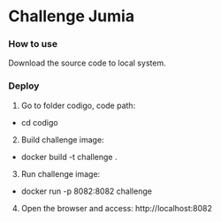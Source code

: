 # Challenge Jumia

### How to use
Download the source code to local system.

### Deploy
1. Go to folder codigo, code path:
  - cd codigo

2. Build challenge image:
  - docker build -t challenge .

3. Run challenge image:
  - docker run -p 8082:8082 challenge

4. Open the browser and access: http://localhost:8082

